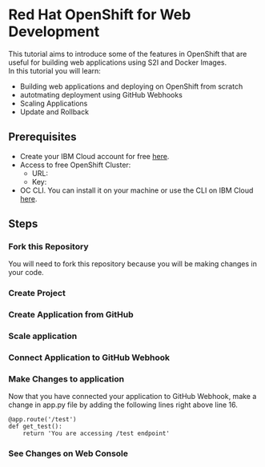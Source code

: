 # Red Hat OpenShift for Web Development
This tutorial aims to introduce some of the features in OpenShift that are useful for building web applications using S2I and Docker Images.<br>
In this tutorial you will learn:<br>
- Building web applications and deploying on OpenShift from scratch
- autotmating deployment using GitHub Webhooks
- Scaling Applications
- Update and Rollback
## Prerequisites
- Create your IBM Cloud account for free <a href="#">here</a>.
- Access to free OpenShift Cluster:
  - URL:
  - Key:
- OC CLI. You can install it on your machine or use the CLI on IBM Cloud <a href="#">here</a>.
## Steps
### Fork this Repository
You will need to fork this repository because you will be making changes in your code.
### Create Project
### Create Application from GitHub
### Scale application
### Connect Application to GitHub Webhook
### Make Changes to application
Now that you have connected your application to GitHub Webhook, make a change in app.py file by adding the following lines right above line 16.
```
@app.route('/test')
def get_test():
    return 'You are accessing /test endpoint'
```
### See Changes on Web Console
